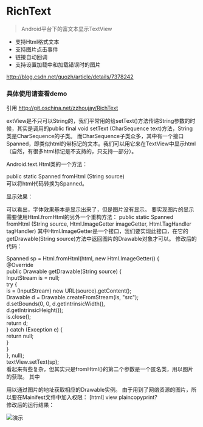 # RichText

> Android平台下的富文本显示TextView

* 支持Html格式文本
* 支持图片点击事件
* 链接自动回调
* 支持设置加载中和加载错误时的图片

http://blog.csdn.net/guozh/article/details/7378242

### 具体使用请查看demo
引用
http://git.oschina.net/zzhoujay/RichText

extView是不只可以String的，我们平常用的给setText()方法传递String参数的时候，其实是调用的public final void setText (CharSequence text)方法，String类是CharSequence的子类。
而CharSequence子类众多，其中有一个接口Spanned，即类似html的带标记的文本。我们可以用它来在TextView中显示html（自然，有很多html标记是不支持的，只支持一部分）。

Android.text.Html类的一个方法：

public static Spanned fromHtml (String source)  
可以将html代码转换为Spanned。


显示效果：

可以看出，字体效果基本是显示出来了，但是图片没有显示。
要实现图片的显示需要使用Html.fromHtml的另外一个重构方法：
public static Spanned fromHtml (String source, Html.ImageGetter imageGetter, Html.TagHandler tagHandler)
其中Html.ImageGetter是一个接口，我们要实现此接口，在它的getDrawable(String source)方法中返回图片的Drawable对象才可以。
修改后的代码：

Spanned sp = Html.fromHtml(html, new Html.ImageGetter() {  
    @Override  
    public Drawable getDrawable(String source) {  
        InputStream is = null;  
        try {  
            is = (InputStream) new URL(source).getContent();  
            Drawable d = Drawable.createFromStream(is, "src");  
            d.setBounds(0, 0, d.getIntrinsicWidth(),  
                    d.getIntrinsicHeight());  
            is.close();  
            return d;  
        } catch (Exception e) {  
            return null;  
        }  
    }  
}, null);  
textView.setText(sp);  
看起来有些复杂，但其实只是fromHtml()的第二个参数是一个匿名类，用以图片的获取。
其中

用以通过图片的地址获取相应的Drawable实例。
由于用到了网络资源的图片，所以要在Mainifest文件中加入权限：
[html] view plaincopyprint?
<uses-permission android:name="android.permission.INTERNET" />  
修改后的运行结果：


![演示](http://git.oschina.net/uploads/images/2015/0721/172827_3339b62f_141009.png "演示")
